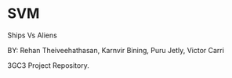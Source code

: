# SVM
Ships Vs Aliens

BY: Rehan Theiveehathasan, Karnvir Bining, Puru Jetly, Victor Carri

3GC3 Project Repository.
